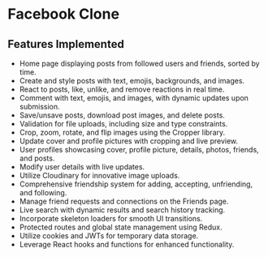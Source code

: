 # Facebook Clone 

## Features Implemented

- Home page displaying posts from followed users and friends, sorted by time.
- Create and style posts with text, emojis, backgrounds, and images.
- React to posts, like, unlike, and remove reactions in real time.
- Comment with text, emojis, and images, with dynamic updates upon submission.
- Save/unsave posts, download post images, and delete posts.
- Validation for file uploads, including size and type constraints.
- Crop, zoom, rotate, and flip images using the Cropper library.
- Update cover and profile pictures with cropping and live preview.
- User profiles showcasing cover, profile picture, details, photos, friends, and posts.
- Modify user details with live updates.
- Utilize Cloudinary for innovative image uploads.
- Comprehensive friendship system for adding, accepting, unfriending, and following.
- Manage friend requests and connections on the Friends page.
- Live search with dynamic results and search history tracking.
- Incorporate skeleton loaders for smooth UI transitions.
- Protected routes and global state management using Redux.
- Utilize cookies and JWTs for temporary data storage.
- Leverage React hooks and functions for enhanced functionality.


